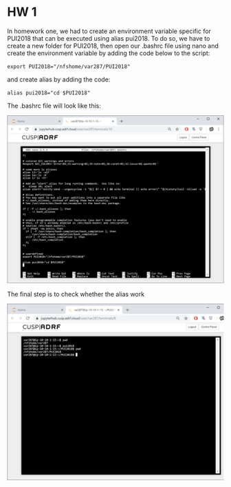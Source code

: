 # HW 1

In homework one, we had to create an environment variable specific for PUI2018 that can be executed using alias pui2018. To do so, we have to create a new folder for PUI2018, then open our .bashrc file using nano and create the environment variable by adding the code below to the script:

```
export PUI2018="/nfshome/var287/PUI2018"
```

and create alias by adding the code:

```
alias pui2018="cd $PUI2018"
```

The .bashrc file will look like this: </br>

![Alt text](HW1_imgs/HW1_bash.png)


The final step is to check whether the alias work </br>

![Alt text](HW1_imgs/HW1_alias.png)
